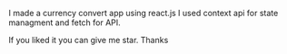 I made a currency convert app using react.js I used context api for state managment and fetch for API. 

If you liked it you can give me star. Thanks 
